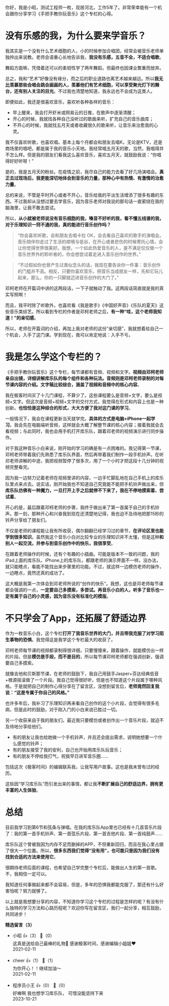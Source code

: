你好，我是小昭，测试工程师一枚，现居河北，工作5年了。非常荣幸能有一个机会跟你分享学习《手把手教你玩音乐》这个专栏的心得。

# 没有乐感的我，为什么要来学音乐？

我其实是一个没有什么艺术细胞的人，小的时候参加合唱团，经常会被音乐老师单独拎出来说教。老师会语重心长地告诉我，**我没有乐感，五音不全，不适合唱歌**。

舞蹈方面嘛，凭借着还可以的柔韧性学了两年舞蹈，但最终也因课业繁重而放弃。

总之，我和“艺术”好像没有缘分，而之后的职业道路也离艺术越来越远。所以**我无比羡慕那些会唱会跳会画画的人，羡慕他们有艺术细胞，可以享受聚光灯下的舞台，还有别人关注的目光**。不过我也清楚地知道，我永远也不会成为这类人。

即便如此，我还是很喜欢音乐，喜欢听各种各样的音乐：

- 早上醒来，我会打开虾米或网易云的日推，在歌声中逐渐清醒；
- 开心的时候，我就找各种自己没听过的歌曲来听，扩充自己的音乐曲库；
- 不开心的时候，我就找五月天或者收藏很久的歌来听，让音乐来治愈我的心灵。

我不仅喜欢听歌，也喜欢唱。基本上每个月都会和朋友去唱K，无论是KTV，还是商场里的唱吧，都是属于我的音乐小天地。我经常唱五月天的歌，当然，我唱得并不怎么样。但是我的朋友们看我这么喜欢音乐，喜欢五月天，就鼓励我说：“你唱得好好听呀！”

是的，我是五月天的粉丝。在疫情之前，我尽自己的能力去看了好几场演唱会。**真正去过现场后，我更能深切地体会到音乐的力量，那种心中有热情、有激情的治愈力量**。

总的来说，不管是平时开心或者不开心，音乐给我的平淡生活增添了很多有趣的东西。不过我却从没想过要去学音乐，因为音乐老师对我说的那句话一直萦绕在我的脑海里，让我不敢去尝试。

所以，**从小就被老师说没有音乐细胞的我，嗓音不好听的我，看不懂五线谱的我，对于乐理知识一窍不通的我，真的能进行音乐创作吗？**

> “你会喜欢听歌，会和朋友去唱卡拉 OK，会去看自己喜欢的歌手的演唱会。音乐陪伴你走过了生活的顺境与低谷，在开心或者悲伤的时候寄托心情，会让你觉得世界很美好。我想，一个如此热爱音乐的人，是不满足仅仅做一个音乐世界外的聆听者的，你会想尝试着走进入音乐创作的世界。”

> “不过假如你也曾产生过类似念头的话，我现在要告诉你一件事：音乐创作的门槛并不高。相反，只要你喜欢音乐，把音乐当成朋友一样，先和它玩儿起来，那么，你的一只脚就迈进音乐创作的大门了。”

邓柯老师在开篇词中讲的这两段话，一下子就触动了我。这两段话简直就是我的真实写照啊！

而且，我平时除了听歌外，也喜欢看《我是歌手》《中国好声音》《乐队的夏天》这些音乐类综艺。所以看到专栏的作者是邓柯老师之后，**有一种“哇，这个老师我知道！”的亲切感**。

所以，老师在开篇词的介绍，再加上我对老师的这份“亲切感”，我就想着给自己一个机会，入手了这门课。学到现在，我可以肯定地说：入手不亏。

# 我是怎么学这个专栏的？

《手把手教你玩音乐》这个专栏，每节课都有音频、视频和文字。**视频由邓柯老师亲自出镜，详细讲解库乐队的每个组件和各种玩法。音频则是邓柯老师录制的对每节课内容的介绍。文字稿比较综合，涵盖了视频和音频中的核心内容**。

我在极客时间买了十几门课程，不算少了。这些课程要么是音频+文字，要么是视频+文字。但这次是音频+视频+文字的交付方式，我觉得在形式和内容上也是一种创新。**也恰恰是这种综合的形式，大大方便了我对这门课的学习**。

一般情况下，我会在课程更新当天就学完。**具体的方式是电脑+iPhone一起学习**。我会先在电脑端听音频，这样就会大概了解整节课的核心内容；接着我就会去看视频；与此同时，我也会用手机打开库乐队，跟着邓老师的视频演示进行同步操作。

对于我这种音乐小白来说，刚开始的学习的确是有一点困难的。我记得第一节课，邓柯老师带着我们先熟悉了库乐队界面，然后再带着我们制作一段手机铃声。在听邓老师讲解的中途，我把视频暂停了很多次，用了一个小时才把这段十几分钟的视频完整看完。

因为我一边努力记着老师在视频里讲的内容，一边手忙脚乱地在自己手机上的库乐队里点来点去。说实话，刚开始我也不知道自己究竟能不能把手机铃声做出来，但**库乐队仿佛有一种魔力，一旦打开上手之后就停不下来了，我在不停地摸索着、尝试着**。

开心的是，最后跟着邓柯老师的步骤，我终于做出来了第一首属于自己的手机铃声。那一刻，那种开心和兴奋我到现在还清楚地记得，我也迫不及待地把那15秒的铃声分享给了朋友们。

不仅是老师的课程能让我有所收获，偶尔翻翻已经学习过的章节，**在评论区里也能学到很多知识**。虽然我这个音乐小白对比较专业的乐理知识并不太懂，但是这种**和别人一起交流，并参与到音乐创作中的快乐，我很享受**。

在跟着老师操作的时候，还有个有趣的小插曲。可能是版本不一致的问题，我的iPad上面的库乐队、iPhone上的库乐队，都跟老师的演示界面不一样。没办法，就只能瞎点，看能不能找出来步骤里的功能。不过，就这样一边模仿老师的操作，一边瞎点，竟然还真的成功了。

这大概是我第一次体会到邓老师所说的“创作的快乐”。我想，这也是邓老师每节课都会强调的一点，**一定要自己多摸索，多尝试。再音乐小白的人，听多了音乐也一定有属于自己的小灵感，因为音乐没有标准化的模版**。

# 不只学会了App，还拓展了舒适边界

作为一枚音乐小白，这个专栏**打开了我音乐世界的大门，并且带我克服了对学习陌生事物的恐惧**。我觉得这是我学这个专栏最大的收获了。

邓柯老师每节课的视频都录制得很详细，只要慢慢来，跟着操作，就能模仿出一样的片段。但是**模仿是手段，而不是目的**，所以每节课邓柯老师都在强调创新，强调要自己多摸索。

就像吉他和贝斯那节课，在老师的鼓励下，我自己用鼓手Jasper+芬达经典低音+根源摇滚做了一个片段。我自己觉得很好听，但是也不知道这个片段属于哪种风格。于是就把自己的制作心得分享在了留言区，没想到留言后，**老师竟然回复我说：“这是专属于你自己的风格。”**

也许多年后，我补习了乐理知识再来看自己创作的这个小片段，会觉得有很多毛病，但是此时的鼓励，对于刚入门的小白来说已胜过一切。

另一个收获来自于我的朋友们。最近我只要模仿或者创作出一个音乐片段，就迫不及待地分享给他们。

- 有的朋友让我也给她做一个手机铃声，并且还会提出需求，说明她想要一个什么感觉的铃声；
- 有的朋友接受了我的安利，自己也开始用库乐队玩音乐；
- 有的朋友不停给我打气，祝我早日进军音乐圈……

包括这次《极客时间》的编辑联系我，让我写用户故事。这也是我未曾有过的经历。

这些因“学习库乐队”而引发出来的事情，都让我**不断扩展自己的舒适边界，拥有更丰富的人生体验**。

# 总结

目前我学习到第6节和弦条与弹唱。在我的库乐队App里也已经有十几首音乐片段了：我的第一首手机铃声、第一首弦乐片段、第一首吉他片段、第一首纯鼓声……

库乐队这个曾被我因为内存不足而删掉的APP，不但重新回归，而且在我心里占据了很大一个位置。所以，**很多东西我们觉得“没有用”，也可能只是因为我们没有找到合适的方法来使用它**。

很期待老师后面的课程，也希望自己学完整个专栏后，能做出人生的第一首歌。不，我相信一定可以。

我知道任何事做起来都不会容易，但是，多年的恐惧我都能克服了，那还有什么好害怕呢？努力就够了。

以上就是我想要分享的内容，不知道你学习这个专栏的过程是怎样的呢？有没有什么独特的学习方法和心路历程呢？欢迎你写在留言区，我们一起分享，相互鼓励，共同进步！
<div><strong>精选留言（3）</strong></div><ul>
<li><span>小昭</span> 👍（3） 💬（0）<div>这真是送给自己最棒的礼物🎁
感谢极客时间，感谢编辑小姐姐❤</div>2021-02-11</li><br/><li><span>cheer</span> 👍（1） 💬（1）<div>为你开心！！继续加油～</div>2021-02-11</li><br/><li><span>程序员小王</span> 👍（0） 💬（0）<div>好棒啊 我也想学习库乐队， 可惜没能坚持下来</div>2023-10-21</li><br/>
</ul>